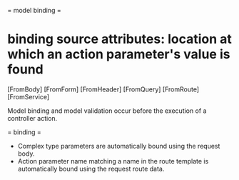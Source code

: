 = model binding =

# binding source attributes: location at which an action parameter's value is found
[FromBody]
[FromForm]
[FromHeader]
[FromQuery]
[FromRoute]
[FromService]


Model binding and model validation occur before the execution of a controller action.

= binding =
- Complex type parameters are automatically bound using the request body.
- Action parameter name matching a name in the route template is automatically bound using the request route data.
